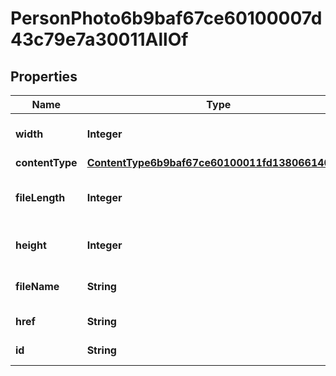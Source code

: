 

# PersonPhoto6b9baf67ce60100007d43c79e7a30011AllOf


## Properties

| Name | Type | Description | Notes |
|------------ | ------------- | ------------- | -------------|
|**width** | **Integer** | Width of Cropped Image. |  [optional] |
|**contentType** | [**ContentType6b9baf67ce60100011fd138066140090**](ContentType6b9baf67ce60100011fd138066140090.md) |  |  [optional] |
|**fileLength** | **Integer** | File length of the image attachment. |  [optional] |
|**height** | **Integer** | Height of Cropped Image. |  [optional] |
|**fileName** | **String** | Filename of the image attachment. |  [optional] |
|**href** | **String** | A link to the instance |  [optional] |
|**id** | **String** | Id of the instance |  [optional] |



